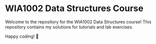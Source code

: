# WIA1002 Data Structures Course
Welcome to the repository for the WIA1002 Data Structures course! This repository contains my solutions for tutorials and lab exercises.

Happy coding! 🚀
